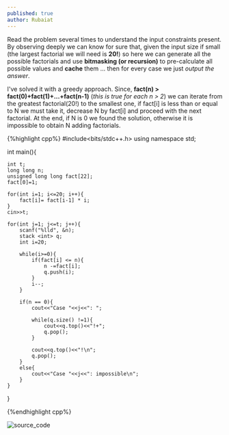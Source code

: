 ```yaml
---
published: true
author: Rubaiat
---
```

Read the problem several times to understand the input constraints present. By observing deeply we can know for sure that, given the input size if small (the largest factorial we will need is **20!**) so here we can generate all the possible factorials and use **bitmasking (or recursion)** to pre-calculate all possible values and **cache** them ... then for every case we just _output the answer_.

I've solved it with a greedy approach. Since, **fact(n) > fact(0)+fact(1)+...+fact(n-1)** (_this is true for each n > 2_) we can iterate from the greatest factorial(20!) to the smallest one, if fact[i] is less than or equal to N we must take it, decrease N by fact[i] and proceed with the next factorial. At the end, if N is 0 we found the solution, otherwise it is impossible to obtain N adding factorials.

{%highlight cpp%}
#include<bits/stdc++.h>
using namespace std;

int main(){
	
	int t;
	long long n;
	unsigned long long fact[22];
	fact[0]=1;
	
	for(int i=1; i<=20; i++){
		fact[i]= fact[i-1] * i;
	}
	cin>>t;
	
	for(int j=1; j<=t; j++){
		scanf("%lld", &n);
		stack <int> q;
		int i=20;
		
		while(i>=0){
			if(fact[i] <= n){
				n -=fact[i];
				q.push(i);
			}
			i--;
		}

		if(n == 0){
			cout<<"Case "<<j<<": ";

			while(q.size() !=1){
				cout<<q.top()<<"!+";
				q.pop();
			}

			cout<<q.top()<<"!\n";
			q.pop();
		}
		else{
			cout<<"Case "<<j<<": impossible\n";
		}
	}
}
	
{%endhighlight cpp%}


![source_code]({{site.baseurl}}/_posts/upload.png)
